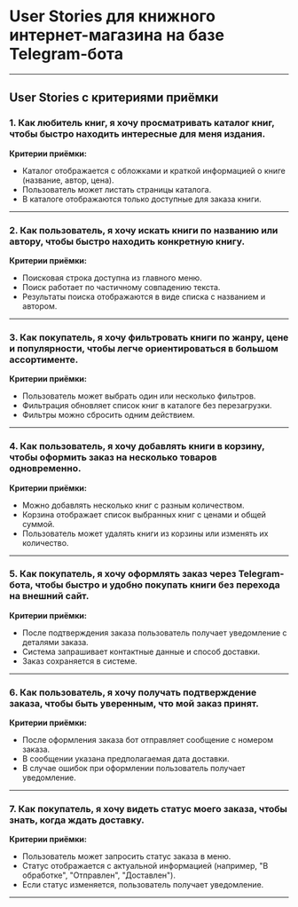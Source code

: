 # User Stories для книжного интернет-магазина на базе Telegram-бота 

---

## User Stories с критериями приёмки

### 1. Как любитель книг, я хочу просматривать каталог книг, чтобы быстро находить интересные для меня издания.

**Критерии приёмки:**  
- Каталог отображается с обложками и краткой информацией о книге (название, автор, цена).  
- Пользователь может листать страницы каталога.  
- В каталоге отображаются только доступные для заказа книги.

---

### 2. Как пользователь, я хочу искать книги по названию или автору, чтобы быстро находить конкретную книгу.

**Критерии приёмки:**  
- Поисковая строка доступна из главного меню.  
- Поиск работает по частичному совпадению текста.  
- Результаты поиска отображаются в виде списка с названием и автором.

---

### 3. Как покупатель, я хочу фильтровать книги по жанру, цене и популярности, чтобы легче ориентироваться в большом ассортименте.

**Критерии приёмки:**  
- Пользователь может выбрать один или несколько фильтров.  
- Фильтрация обновляет список книг в каталоге без перезагрузки.  
- Фильтры можно сбросить одним действием.

---

### 4. Как пользователь, я хочу добавлять книги в корзину, чтобы оформить заказ на несколько товаров одновременно.

**Критерии приёмки:**  
- Можно добавлять несколько книг с разным количеством.  
- Корзина отображает список выбранных книг с ценами и общей суммой.  
- Пользователь может удалять книги из корзины или изменять их количество.

---

### 5. Как покупатель, я хочу оформлять заказ через Telegram-бота, чтобы быстро и удобно покупать книги без перехода на внешний сайт.

**Критерии приёмки:**  
- После подтверждения заказа пользователь получает уведомление с деталями заказа.  
- Система запрашивает контактные данные и способ доставки.  
- Заказ сохраняется в системе.

---

### 6. Как пользователь, я хочу получать подтверждение заказа, чтобы быть уверенным, что мой заказ принят.

**Критерии приёмки:**  
- После оформления заказа бот отправляет сообщение с номером заказа.  
- В сообщении указана предполагаемая дата доставки.  
- В случае ошибок при оформлении пользователь получает уведомление.

---

### 7. Как покупатель, я хочу видеть статус моего заказа, чтобы знать, когда ждать доставку.

**Критерии приёмки:**  
- Пользователь может запросить статус заказа в меню.  
- Статус отображается с актуальной информацией (например, "В обработке", "Отправлен", "Доставлен").  
- Если статус изменяется, пользователь получает уведомление.

---
